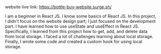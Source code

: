 website live link: https://bottle-buy-website.surge.sh/

I am a beginner in React JS. I know some basics of React JS. In this project, I didn't focus on the website design part; I just focused on the development part. I have learned how to use useState and useEffect in React JS. Specifically, I learned from this project how to get, add, and delete data from local storage. I faced a lot of challenges learning about local storage. Finally, I wrote some code and created a custom hook for using local storage.